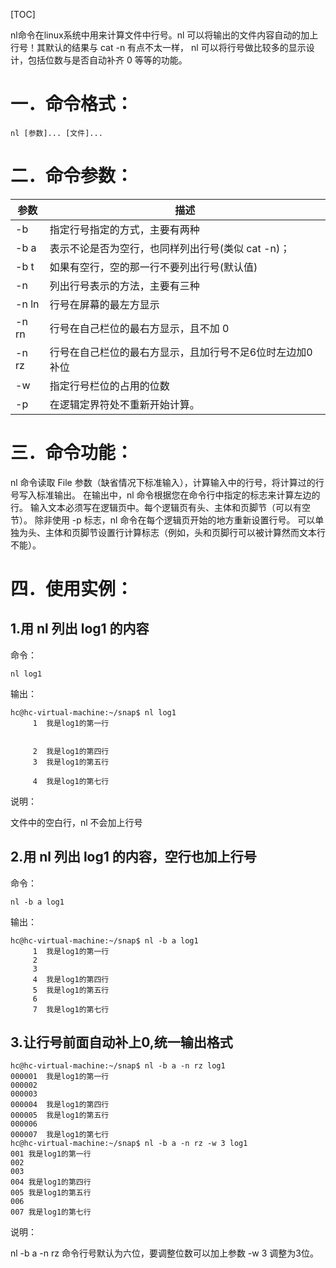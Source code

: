 [TOC]

nl命令在linux系统中用来计算文件中行号。nl 可以将输出的文件内容自动的加上行号！其默认的结果与 cat -n 有点不太一样， nl 可以将行号做比较多的显示设计，包括位数与是否自动补齐 0 等等的功能。

# 一．命令格式：

```
nl [参数]... [文件]...
```

# 二．命令参数：

| 参数  | 描述                                                     |
| ----- | -------------------------------------------------------- |
| -b    | 指定行号指定的方式，主要有两种                           |
| -b a  | 表示不论是否为空行，也同样列出行号(类似 cat -n)；        |
| -b t  | 如果有空行，空的那一行不要列出行号(默认值)               |
| -n    | 列出行号表示的方法，主要有三种                           |
| -n ln | 行号在屏幕的最左方显示                                   |
| -n rn | 行号在自己栏位的最右方显示，且不加 0                     |
| -n rz | 行号在自己栏位的最右方显示，且加行号不足6位时左边加0补位 |
| -w    | 指定行号栏位的占用的位数                                 |
| -p    | 在逻辑定界符处不重新开始计算。                           |

# 三．命令功能：

nl 命令读取 File 参数（缺省情况下标准输入），计算输入中的行号，将计算过的行号写入标准输出。 在输出中，nl 命令根据您在命令行中指定的标志来计算左边的行。 输入文本必须写在逻辑页中。每个逻辑页有头、主体和页脚节（可以有空节）。 除非使用 -p 标志，nl 命令在每个逻辑页开始的地方重新设置行号。 可以单独为头、主体和页脚节设置行计算标志（例如，头和页脚行可以被计算然而文本行不能）。

# 四．使用实例：

## 1.用 nl 列出 log1 的内容

命令：

```
nl log1
```

输出：

```angular2html
hc@hc-virtual-machine:~/snap$ nl log1 
     1	我是log1的第一行
       
       
     2	我是log1的第四行
     3	我是log1的第五行
       
     4	我是log1的第七行
```

说明：

文件中的空白行，nl 不会加上行号

## 2.用 nl 列出 log1 的内容，空行也加上行号

命令：

```
nl -b a log1
```

输出：

```angular2html
hc@hc-virtual-machine:~/snap$ nl -b a log1 
     1	我是log1的第一行
     2	
     3	
     4	我是log1的第四行
     5	我是log1的第五行
     6	
     7	我是log1的第七行
```

## 3.让行号前面自动补上0,统一输出格式

```angular2html
hc@hc-virtual-machine:~/snap$ nl -b a -n rz log1 
000001	我是log1的第一行
000002	
000003	
000004	我是log1的第四行
000005	我是log1的第五行
000006	
000007	我是log1的第七行
hc@hc-virtual-machine:~/snap$ nl -b a -n rz -w 3 log1 
001	我是log1的第一行
002	
003	
004	我是log1的第四行
005	我是log1的第五行
006	
007	我是log1的第七行
```

说明：

nl -b a -n rz 命令行号默认为六位，要调整位数可以加上参数 -w 3 调整为3位。